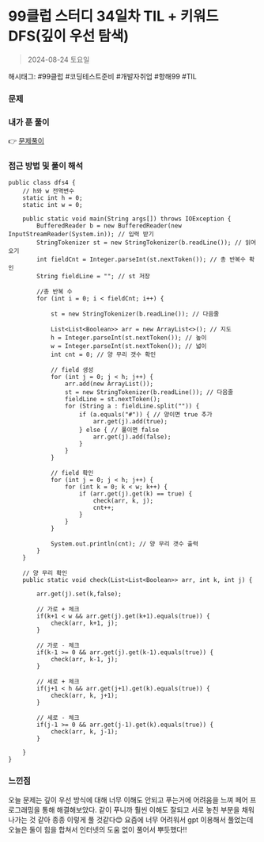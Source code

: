 # 99클럽 스터디 34일차 TIL + 키워드 DFS(깊이 우선 탐색)
> 2024-08-24 토요일

해시태그: #99클럽 #코딩테스트준비 #개발자취업 #항해99 #TIL

### 문제


### 내가 푼 풀이
👉 [문제풀이](https://github.com/subbangE/codingTest-study/blob/master/src/day_34/dfs4.java)

### 접근 방법 및 풀이 해석
```
public class dfs4 {
    // h와 w 전역변수
    static int h = 0;
    static int w = 0;

    public static void main(String args[]) throws IOException {
        BufferedReader b = new BufferedReader(new InputStreamReader(System.in)); // 입력 받기
        StringTokenizer st = new StringTokenizer(b.readLine()); // 읽어오기
        int fieldCnt = Integer.parseInt(st.nextToken()); // 총 반복수 확인
        String fieldLine = ""; // st 저장

        //총 반복 수
        for (int i = 0; i < fieldCnt; i++) {

            st = new StringTokenizer(b.readLine()); // 다음줄

            List<List<Boolean>> arr = new ArrayList<>(); // 지도
            h = Integer.parseInt(st.nextToken()); // 높이
            w = Integer.parseInt(st.nextToken()); // 넓이
            int cnt = 0; // 양 무리 갯수 확인

            // field 생성
            for (int j = 0; j < h; j++) {
                arr.add(new ArrayList());
                st = new StringTokenizer(b.readLine()); // 다음줄
                fieldLine = st.nextToken();
                for (String a : fieldLine.split("")) {
                    if (a.equals("#")) { // 양이면 true 추가
                        arr.get(j).add(true);
                    } else { // 풀이면 false
                        arr.get(j).add(false);
                    }
                }
            }

            // field 확인
            for (int j = 0; j < h; j++) {
                for (int k = 0; k < w; k++) {
                    if (arr.get(j).get(k) == true) {
                        check(arr, k, j);
                        cnt++;
                    }
                }
            }

            System.out.println(cnt); // 양 무리 갯수 출력
        }
    }

    // 양 무리 확인
    public static void check(List<List<Boolean>> arr, int k, int j) {

        arr.get(j).set(k,false);

        // 가로 + 체크
        if(k+1 < w && arr.get(j).get(k+1).equals(true)) {
            check(arr, k+1, j);
        }

        // 가로 - 체크
        if(k-1 >= 0 && arr.get(j).get(k-1).equals(true)) {
            check(arr, k-1, j);
        }

        // 세로 + 체크
        if(j+1 < h && arr.get(j+1).get(k).equals(true)) {
            check(arr, k, j+1);
        }

        // 세로 - 체크
        if(j-1 >= 0 && arr.get(j-1).get(k).equals(true)) {
            check(arr, k, j-1);
        }

    }
}

```

### 느낀점
오늘 문제는 깊이 우선 방식에 대해 너무 이해도 안되고 푸는거에 어려움을 느껴 페어 프로그래밍을 통해 해결해보았다. 같이 푸니까 훨씬 이해도 잘되고 서로 놓친 부분을 채워나가는 것 같아 종종 이렇게 풀 것같다😊 요즘에 너무 어려워서 gpt 이용해서 풀었는데 오늘은 둘이 힘을 합쳐서 인터넷의 도움 없이 풀어서 뿌듯했다!!